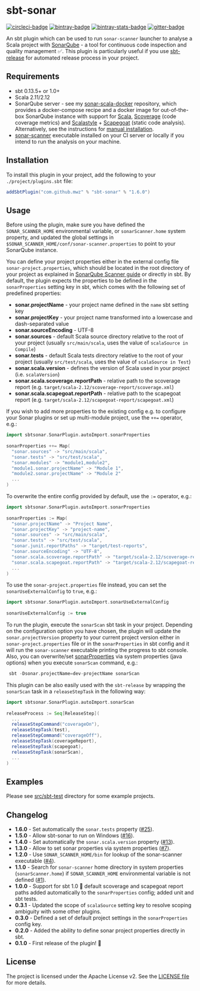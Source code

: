 sbt-sonar
===
[![circleci-badge][]][circleci]
[![bintray-badge][]][bintray]
[![bintray-stats-badge][]][bintray-stats]
[![gitter-badge][]][gitter]

[circleci-badge]: https://img.shields.io/circleci/project/github/mwz/sbt-sonar/master.svg?label=Build
[circleci]: https://circleci.com/gh/mwz/sbt-sonar
[bintray-badge]: https://api.bintray.com/packages/mwz/sbt-plugin-releases/sbt-sonar/images/download.svg
[bintray]: https://bintray.com/mwz/sbt-plugin-releases/sbt-sonar/_latestVersion
[bintray-stats-badge]: https://img.shields.io/badge/dynamic/json.svg?uri=https://bintray.com/statistics/packageStatistics?pkgPath=/mwz/sbt-plugin-releases/sbt-sonar&query=$.totalDownloads&label=Downloads+(last+30+days)&colorB=brightgreen
[bintray-stats]: https://bintray.com/mwz/sbt-plugin-releases/sbt-sonar#statistics
[gitter-badge]: https://img.shields.io/gitter/room/sonar-scala/sbt-sonar.svg?colorB=46BC99&label=Chat
[gitter]: https://gitter.im/sonar-scala/sbt-sonar
[insightio-badge]: https://img.shields.io/badge/Insight.io-Ready-brightgreen.svg


An sbt plugin which can be used to run `sonar-scanner` launcher to analyse a Scala project with [SonarQube](https://www.sonarqube.org/) - a tool for continuous code inspection and quality management :white_check_mark:.
 This plugin is particularly useful if you use [sbt-release](https://www.github.com/sbt/sbt-release) for automated release process in your project.

## Requirements
 - sbt 0.13.5+ or 1.0+
 - Scala 2.11/2.12
 - SonarQube server - see my [sonar-scala-docker](https://github.com/mwz/sonar-scala-docker) repository, which provides a docker-compose recipe and a docker image for out-of-the-box SonarQube instance with support for [Scala](http://www.scala-lang.org), [Scoverage](https://github.com/scoverage/scalac-scoverage-plugin) (code coverage metrics) and [Scalastyle](http://www.scalastyle.org) + [Scapegoat](https://github.com/sksamuel/scapegoat) (static code analysis). Alternatively, see the instructions for [manual installation](http://docs.sonarqube.org/display/SONAR/Get+Started+in+Two+Minutes).
 - [sonar-scanner](http://docs.sonarqube.org/display/SCAN/Analyzing+with+SonarQube+Scanner) executable installed on your CI server or locally if you intend to run the analysis on your machine.

## Installation
To install this plugin in your project, add the following to your `./project/plugins.sbt` file:

```scala
addSbtPlugin("com.github.mwz" % "sbt-sonar" % "1.6.0")
```

## Usage
Before using the plugin, make sure you have defined the `SONAR_SCANNER_HOME` environmental variable, or `sonarScanner.home` system property, and updated the global settings in `$SONAR_SCANNER_HOME/conf/sonar-scanner.properties` to point to your SonarQube instance. 

You can define your project properties either in the external config file `sonar-project.properties`, which should be located in the root directory of your project as explained in [SonarQube Scanner guide](http://docs.sonarqube.org/display/SCAN/Analyzing+with+SonarQube+Scanner) or directly in sbt. By default, the plugin expects the properties to be defined in the `sonarProperties` setting key in sbt, which comes with the following set of predefined properties:

 - **sonar.projectName** - your project name defined in the `name` sbt setting key
 - **sonar.projectKey** - your project name transformed into a lowercase and dash-separated value
 - **sonar.sourceEncoding** - UTF-8
 - **sonar.sources** - default Scala source directory relative to the root of your project (usually `src/main/scala`, uses the value of `scalaSource in Compile`)
 - **sonar.tests** - default Scala tests directory relative to the root of your project (usually `src/test/scala`, uses the value of `scalaSource in Test`)
 - **sonar.scala.version** - defines the version of Scala used in your project (i.e. `scalaVersion`)
 - **sonar.scala.scoverage.reportPath** - relative path to the scoverage report (e.g. `target/scala-2.12/scoverage-report/scoverage.xml`)
 - **sonar.scala.scapegoat.reportPath** - relative path to the scapegoat report (e.g. `target/scala-2.12/scapegoat-report/scapegoat.xml`)

If you wish to add more properties to the existing config e.g. to configure your Sonar plugins or set up multi-module project, use the `++=` operator, e.g.:
 
```scala
import sbtsonar.SonarPlugin.autoImport.sonarProperties
 
sonarProperties ++= Map(
  "sonar.sources" -> "src/main/scala",
  "sonar.tests" -> "src/test/scala",
  "sonar.modules" -> "module1,module2",
  "module1.sonar.projectName" -> "Module 1",
  "module2.sonar.projectName" -> "Module 2"
  ...
)
```

To overwrite the entire config provided by default, use the `:=` operator, e.g.:

```scala
import sbtsonar.SonarPlugin.autoImport.sonarProperties
 
sonarProperties := Map(
  "sonar.projectName" -> "Project Name",
  "sonar.projectKey" -> "project-name",
  "sonar.sources" -> "src/main/scala",
  "sonar.tests" -> "src/test/scala",
  "sonar.junit.reportPaths" -> "target/test-reports",
  "sonar.sourceEncoding" -> "UTF-8",
  "sonar.scala.scoverage.reportPath" -> "target/scala-2.12/scoverage-report/scoverage.xml",
  "sonar.scala.scapegoat.reportPath" -> "target/scala-2.12/scapegoat-report/scapegoat.xml"
  ...
)
```

To use the `sonar-project.properties` file instead, you can set the `sonarUseExternalConfig` to `true`, e.g.:
```scala
import sbtsonar.SonarPlugin.autoImport.sonarUseExternalConfig
 
sonarUseExternalConfig := true
```

To run the plugin, execute the `sonarScan` sbt task in your project. Depending on the configuration option you have chosen, the plugin will update the `sonar.projectVersion` property to your current project version either in `sonar-project.properties` file or in the `sonarProperties` in sbt config and it will run the `sonar-scanner` executable printing the progress to sbt console. 
Also, you can overwrite/set [sonarProperties](https://docs.sonarqube.org/display/SONAR/Analysis+Parameters) via system properties (java options) when you execute `sonarScan` command, e.g.:
```scala
 sbt -Dsonar.projectName=dev-projectName sonarScan
```

This plugin can be also easily used with the `sbt-release` by wrapping the `sonarScan` task in a `releaseStepTask` in the following way:

```scala
import sbtsonar.SonarPlugin.autoImport.sonarScan
 
releaseProcess := Seq[ReleaseStep](
  ...
  releaseStepCommand("coverageOn"),
  releaseStepTask(test),
  releaseStepCommand("coverageOff"),
  releaseStepTask(coverageReport),
  releaseStepTask(scapegoat),
  releaseStepTask(sonarScan),
  ...
)
```

## Examples
Please see [src/sbt-test](https://github.com/mwz/sbt-sonar/tree/master/src/sbt-test/sbt-sonar) directory for some example projects.

## Changelog
 * **1.6.0** - Set automatically the `sonar.tests` property ([#25](https://github.com/mwz/sbt-sonar/pull/25)).
 * **1.5.0** - Allow sbt-sonar to run on Windows ([#16](https://github.com/mwz/sbt-sonar/pull/16)).
 * **1.4.0** - Set automatically the `sonar.scala.version` property ([#13](https://github.com/mwz/sbt-sonar/pull/13)).
 * **1.3.0** - Allow to set sonar properties via system properties ([#7](https://github.com/mwz/sbt-sonar/pull/7)).
 * **1.2.0** - Use `SONAR_SCANNER_HOME/bin` for lookup of the sonar-scanner executable ([#4](https://github.com/mwz/sbt-sonar/issues/4)).
 * **1.1.0** - Search for `sonar-scanner` home directory in system properties (`sonarScanner.home`) if `SONAR_SCANNER_HOME` environmental variable is not defined ([#1](https://github.com/mwz/sbt-sonar/issues/1)).
 * **1.0.0** - Support for sbt 1.0 :muscle: default scoverage and scapegoat report paths added automatically to the `sonarProperties` config; added unit and sbt tests.
 * **0.3.1** - Updated the scope of `scalaSource` setting key to resolve scoping ambiguity with some other plugins.
 * **0.3.0** - Defined a set of default project settings in the `sonarProperties` config key.
 * **0.2.0** - Added the ability to define sonar project properties directly in sbt.
 * **0.1.0** - First release of the plugin! :tada:

## License
The project is licensed under the Apache License v2. See the [LICENSE file](LICENSE) for more details.
